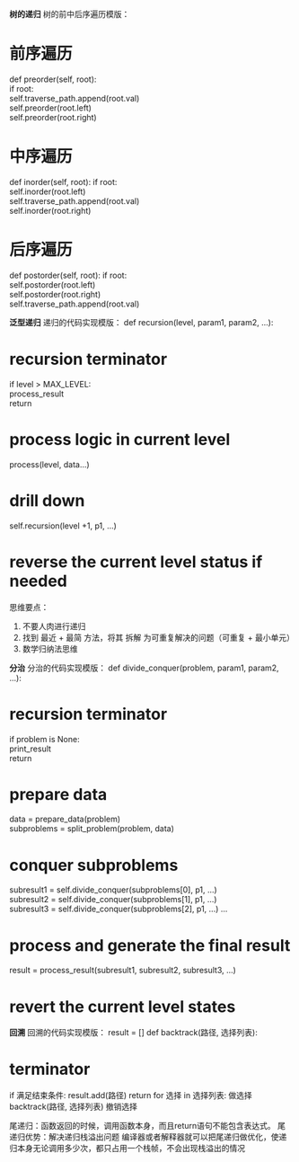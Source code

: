**树的递归**
树的前中后序遍历模版：
# 前序遍历
def preorder(self, root):  
  if root:    
    self.traverse_path.append(root.val)    
    self.preorder(root.left)    
    self.preorder(root.right) 
# 中序遍历
def inorder(self, root): 
  if root:    
    self.inorder(root.left)    
    self.traverse_path.append(root.val)    
    self.inorder(root.right) 
# 后序遍历
def postorder(self, root): 
  if root:    
    self.postorder(root.left)    
    self.postorder(root.right)    
    self.traverse_path.append(root.val) 

**泛型递归**
递归的代码实现模版：
def recursion(level, param1, param2, ...):  
  # recursion terminator 
  if level > MAX_LEVEL:    
    process_result  
    return
  # process logic in current level 
  process(level, data...)  
  # drill down 
  self.recursion(level +1, p1, ...)  
  # reverse the current level status if needed 
思维要点：
  1. 不要人肉进行递归
  2. 找到 最近 + 最简 方法，将其 拆解 为可重复解决的问题（可重复 + 最小单元）
  3. 数学归纳法思维

**分治**
分治的代码实现模版：
def divide_conquer(problem, param1, param2, ...):
  # recursion terminator 
  if problem is None:    
    print_result  
    return
  # prepare data  
  data = prepare_data(problem)   
  subproblems = split_problem(problem, data)  
  # conquer subproblems  
  subresult1 = self.divide_conquer(subproblems[0], p1, ...)   
  subresult2 = self.divide_conquer(subproblems[1], p1, ...)   
  subresult3 = self.divide_conquer(subproblems[2], p1, ...)  ...
  # process and generate the final result  
  result = process_result(subresult1, subresult2, subresult3, ...) 
  # revert the current level states 

**回溯**
回溯的代码实现模版：
result = []
def backtrack(路径, 选择列表):
  # terminator
  if 满足结束条件:
    result.add(路径)
    return
  for 选择 in 选择列表:
    做选择
    backtrack(路径, 选择列表)
    撤销选择

尾递归：函数返回的时候，调用函数本身，而且return语句不能包含表达式。
尾递归优势：解决递归栈溢出问题
编译器或者解释器就可以把尾递归做优化，使递归本身无论调用多少次，都只占用一个栈帧，不会出现栈溢出的情况



